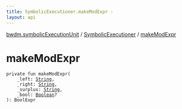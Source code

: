 ```yaml
---
title: SymbolicExecutioner.makeModExpr - 
layout: api
---
```


<div class='api-docs-breadcrumbs'><a href="../index.html">bwdm.symbolicExecutionUnit</a> / <a href="index.html">SymbolicExecutioner</a> / <a href="./make-mod-expr.html">makeModExpr</a></div>

# makeModExpr

<div class="signature"><code><span class="keyword">private</span> <span class="keyword">fun </span><span class="identifier">makeModExpr</span><span class="symbol">(</span><br/>&nbsp;&nbsp;&nbsp;&nbsp;<span class="parameterName" id="bwdm.symbolicExecutionUnit.SymbolicExecutioner$makeModExpr(kotlin.String, kotlin.String, kotlin.String, kotlin.Boolean)/_left">_left</span><span class="symbol">:</span>&nbsp;<a href="https://kotlinlang.org/api/latest/jvm/stdlib/kotlin/-string/index.html"><span class="identifier">String</span></a><span class="symbol">, </span><br/>&nbsp;&nbsp;&nbsp;&nbsp;<span class="parameterName" id="bwdm.symbolicExecutionUnit.SymbolicExecutioner$makeModExpr(kotlin.String, kotlin.String, kotlin.String, kotlin.Boolean)/_right">_right</span><span class="symbol">:</span>&nbsp;<a href="https://kotlinlang.org/api/latest/jvm/stdlib/kotlin/-string/index.html"><span class="identifier">String</span></a><span class="symbol">, </span><br/>&nbsp;&nbsp;&nbsp;&nbsp;<span class="parameterName" id="bwdm.symbolicExecutionUnit.SymbolicExecutioner$makeModExpr(kotlin.String, kotlin.String, kotlin.String, kotlin.Boolean)/_surplus">_surplus</span><span class="symbol">:</span>&nbsp;<a href="https://kotlinlang.org/api/latest/jvm/stdlib/kotlin/-string/index.html"><span class="identifier">String</span></a><span class="symbol">, </span><br/>&nbsp;&nbsp;&nbsp;&nbsp;<span class="parameterName" id="bwdm.symbolicExecutionUnit.SymbolicExecutioner$makeModExpr(kotlin.String, kotlin.String, kotlin.String, kotlin.Boolean)/_bool">_bool</span><span class="symbol">:</span>&nbsp;<a href="https://kotlinlang.org/api/latest/jvm/stdlib/kotlin/-boolean/index.html"><span class="identifier">Boolean</span></a><span class="symbol">?</span><br/><span class="symbol">)</span><span class="symbol">: </span><span class="identifier">BoolExpr</span></code></div>
